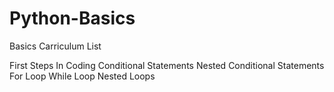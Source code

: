 # Python-Basics
Basics Carriculum List


First Steps In Coding
Conditional Statements
Nested Conditional Statements
For Loop
While Loop
Nested Loops
